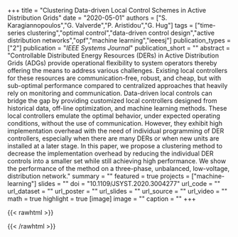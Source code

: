 +++
title = "Clustering Data-driven Local Control Schemes in Active Distribution Grids"
date = "2020-05-01"
authors = ["S. Karagiannopoulos","G. Valverde","P. Aristidou","G. Hug"]
tags = ["time-series clustering","optimal control","data-driven control design","active distribution networks","opf","machine learning","ieeesj"]
publication_types = ["2"]
publication = "_IEEE Systems Journal_"
publication_short = ""
abstract = "Controllable Distributed Energy Resources (DERs) in Active Distribution Grids (ADGs) provide operational flexibility to system operators thereby offering the means to address various challenges. Existing local controllers for these resources are communication-free, robust, and cheap, but with sub-optimal performance compared to centralized approaches that heavily rely on monitoring and communication. Data-driven local controls can bridge the gap by providing customized local controllers designed from historical data, off-line optimization, and machine learning methods. These local controllers emulate the optimal behavior, under expected operating conditions, without the use of communication. However, they exhibit high implementation overhead with the need of individual programming of DER controllers, especially when there are many DERs or when new units are installed at a later stage. In this paper, we propose a clustering method to decrease the implementation overhead by reducing the individual DER controls into a smaller set while still achieving high performance. We show the performance of the method on a three-phase, unbalanced, low-voltage, distribution network."
summary = ""
featured = true
projects = ["machine-learning"]
slides = ""
doi = "10.1109/JSYST.2020.3004277"
url_code = ""
url_dataset = ""
url_poster = ""
url_slides = ""
url_source = ""
url_video = ""
math = true
highlight = true
[image]
image = ""
caption = ""
+++

{{< rawhtml >}}
<div data-badge-details="right" data-badge-type="medium-donut" data-doi="10.1109/JSYST.2020.3004277" data-hide-no-mentions="true" class="altmetric-embed"></div>
{{< /rawhtml >}}
